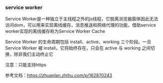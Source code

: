 ### service worker

Service Worker是一种独立于主线程之外的js线程，它脱离浏览器窗体因此无法访问dom，可以用来实现离线缓存，消息推送和网络代理的功能，借助service worker实现的离线缓存称为Service Worker Cache

Service Worker 的生命周期包括 install、active、working 三个阶段。一旦 Service Worker 被 install，它将始终存在，只会在 active 与 working 之间切换，除非我们主动终止它

注意：只能支持https

参考文档：https://zhuanlan.zhihu.com/p/162870243